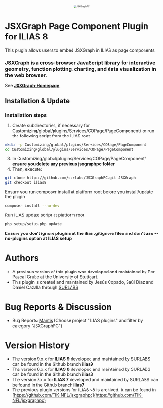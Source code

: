 <div alt style="text-align: center; transform: scale(.5);">
	<picture>
		<source media="(prefers-color-scheme: dark)" srcset="https://github.com/surlabs/JSXGraphPC/blob/ilias8/templates/images/GitBannerJSXGraphPC.png" />
		<img alt="JSXGraphPC" src="https://github.com/surlabs/JSXGraphPC/blob/ilias8/templates/images/GitBannerJSXGraphPC.png" />
	</picture>
</div>

# JSXGraph Page Component Plugin for ILIAS 8
This plugin allows users to embed JSXGraph in ILIAS as page components

### JSXGraph is a cross-browser JavaScript library for interactive geometry, function plotting, charting, and data visualization in the web browser.  ###

See [**JSXGraph-Homepage**](http://jsxgraph.uni-bayreuth.de)


## Installation & Update

### Installation steps
1. Create subdirectories, if necessary for Customizing/global/plugins/Services/COPage/PageComponent/ or run the following script from the ILIAS root

```bash
mkdir -p Customizing/global/plugins/Services/COPage/PageComponent
cd Customizing/global/plugins/Services/COPage/PageComponent
```

3. In Customizing/global/plugins/Services/COPage/PageComponent/ **ensure you delete any previous jsxgraphpc folder**
4. Then, execute:

```bash
git clone https://github.com/surlabs/JSXGraphPC.git JSXGraph
git checkout ilias8
```

Ensure you run composer install at platform root before you install/update the plugin
```bash
composer install --no-dev
```

Run ILIAS update script at platform root
```bash
php setup/setup.php update
```

**Ensure you don't ignore plugins at the ilias .gitignore files and don't use --no-plugins option at ILIAS setup**

# Authors
* A previous version of this plugin was developed and maintained by Per Pascal Grube at the University of Stuttgart.
* This plugin is created and maintained by Jesús Copado, Saúl Díaz and Daniel Cazalla through [SURLABS](https://surlabs.es)

# Bug Reports & Discussion
- Bug Reports: [Mantis](https://www.ilias.de/mantis) (Choose project "ILIAS plugins" and filter by category "JSXGraphPC")

# Version History
* The version 9.x.x for **ILIAS 9** developed and maintained by SURLABS can be found in the Github branch **ilias9**
* The version 8.x.x for **ILIAS 8** developed and maintained by SURLABS can be found in the Github branch **ilias8**
* The version 7.x.x for **ILIAS 7** developed and maintained by SURLABS can be found in the Github branch **ilias7**
* The previous plugin versions for ILIAS <8 is archived. It can be found in [https://github.com/TIK-NFL/jsxgraphpc](https://github.com/TIK-NFL/jsxgraphpc)
